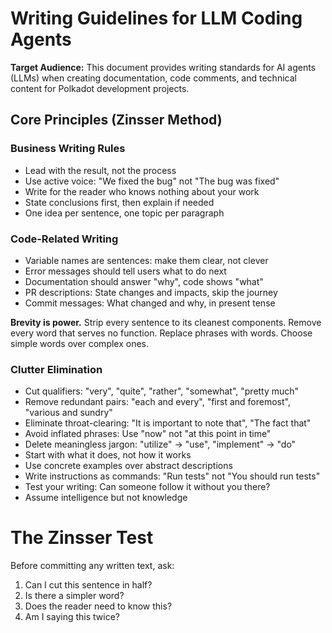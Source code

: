 # Writing Guidelines for LLM Coding Agents

**Target Audience:** This document provides writing standards for AI agents (LLMs) when creating documentation, code comments, and technical content for Polkadot development projects.

## Core Principles (Zinsser Method)

### Business Writing Rules

- Lead with the result, not the process
- Use active voice: "We fixed the bug" not "The bug was fixed"
- Write for the reader who knows nothing about your work
- State conclusions first, then explain if needed
- One idea per sentence, one topic per paragraph

### Code-Related Writing

- Variable names are
  sentences: make them clear, not clever
- Error messages should tell users what to do next
- Documentation should answer "why", code shows "what"
- PR descriptions: State changes and impacts, skip the journey
- Commit messages: What changed and why, in present tense

**Brevity is power.** Strip every sentence to its cleanest components. Remove every word that serves no function. Replace phrases with words. Choose simple words over complex ones.

### Clutter Elimination

- Cut qualifiers: "very",
  "quite", "rather", "somewhat", "pretty much"
- Remove redundant pairs: "each
  and every",
  "first and foremost", "various and sundry"
- Eliminate throat-clearing: "It is important to note that", "The fact that"
- Avoid inflated phrases: Use "now" not "at this point in time"
- Delete meaningless jargon: "utilize" → "use", "implement" → "do"
- Start with what it does, not how it works
- Use concrete examples over abstract descriptions
- Write instructions as commands: "Run tests" not "You should run tests"
- Test your writing: Can someone follow it without you there?
- Assume intelligence but not knowledge

# The Zinsser Test

Before committing any written text, ask:

1. Can I cut this sentence in half?
2. Is there a simpler word?
3. Does the reader need to know this?
4. Am I saying this twice?
